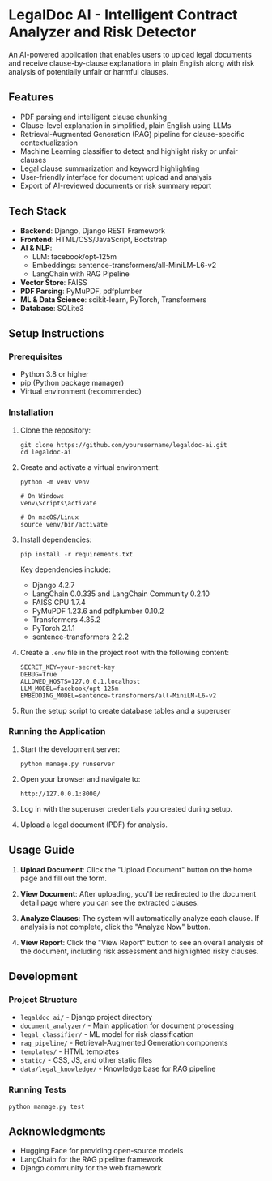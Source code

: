 # LegalDoc AI - Intelligent Contract Analyzer and Risk Detector

An AI-powered application that enables users to upload legal documents and receive clause-by-clause explanations in plain English along with risk analysis of potentially unfair or harmful clauses.

## Features

- PDF parsing and intelligent clause chunking
- Clause-level explanation in simplified, plain English using LLMs
- Retrieval-Augmented Generation (RAG) pipeline for clause-specific contextualization
- Machine Learning classifier to detect and highlight risky or unfair clauses
- Legal clause summarization and keyword highlighting
- User-friendly interface for document upload and analysis
- Export of AI-reviewed documents or risk summary report

## Tech Stack

- **Backend**: Django, Django REST Framework
- **Frontend**: HTML/CSS/JavaScript, Bootstrap
- **AI & NLP**: 
  - LLM: facebook/opt-125m
  - Embeddings: sentence-transformers/all-MiniLM-L6-v2
  - LangChain with RAG Pipeline
- **Vector Store**: FAISS
- **PDF Parsing**: PyMuPDF, pdfplumber
- **ML & Data Science**: scikit-learn, PyTorch, Transformers
- **Database**: SQLite3

## Setup Instructions

### Prerequisites

- Python 3.8 or higher
- pip (Python package manager)
- Virtual environment (recommended)

### Installation

1. Clone the repository:
   ```
   git clone https://github.com/yourusername/legaldoc-ai.git
   cd legaldoc-ai
   ```

2. Create and activate a virtual environment:
   ```
   python -m venv venv
   
   # On Windows
   venv\Scripts\activate
   
   # On macOS/Linux
   source venv/bin/activate
   ```

3. Install dependencies:
   ```
   pip install -r requirements.txt
   ```

   Key dependencies include:
   - Django 4.2.7
   - LangChain 0.0.335 and LangChain Community 0.2.10
   - FAISS CPU 1.7.4
   - PyMuPDF 1.23.6 and pdfplumber 0.10.2
   - Transformers 4.35.2
   - PyTorch 2.1.1
   - sentence-transformers 2.2.2

4. Create a `.env` file in the project root with the following content:
   ```
   SECRET_KEY=your-secret-key
   DEBUG=True
   ALLOWED_HOSTS=127.0.0.1,localhost
   LLM_MODEL=facebook/opt-125m
   EMBEDDING_MODEL=sentence-transformers/all-MiniLM-L6-v2
   ```

5. Run the setup script to create database tables and a superuser
 
### Running the Application

1. Start the development server:
   ```
   python manage.py runserver
   ```

2. Open your browser and navigate to:
   ```
   http://127.0.0.1:8000/
   ```

3. Log in with the superuser credentials you created during setup.

4. Upload a legal document (PDF) for analysis.

## Usage Guide

1. **Upload Document**: Click the "Upload Document" button on the home page and fill out the form.

2. **View Document**: After uploading, you'll be redirected to the document detail page where you can see the extracted clauses.

3. **Analyze Clauses**: The system will automatically analyze each clause. If analysis is not complete, click the "Analyze Now" button.

4. **View Report**: Click the "View Report" button to see an overall analysis of the document, including risk assessment and highlighted risky clauses.

## Development

### Project Structure

- `legaldoc_ai/` - Django project directory
- `document_analyzer/` - Main application for document processing
- `legal_classifier/` - ML model for risk classification
- `rag_pipeline/` - Retrieval-Augmented Generation components
- `templates/` - HTML templates
- `static/` - CSS, JS, and other static files
- `data/legal_knowledge/` - Knowledge base for RAG pipeline

### Running Tests

```
python manage.py test
```

## Acknowledgments

- Hugging Face for providing open-source models
- LangChain for the RAG pipeline framework
- Django community for the web framework 